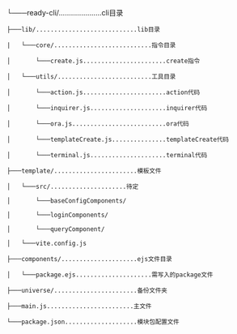 └───ready-cli/.....................cli目录

    ├───lib/............................lib目录

    |   └───core/...........................指令目录

    │       └───create.js.......................create指令

    │   └───utils/..........................工具目录

    │       └───action.js.......................action代码

    │       └───inquirer.js.....................inquirer代码

    │       └───ora.js..........................ora代码

    │       └───templateCreate.js...............templateCreate代码

    │       └───terminal.js.....................terminal代码

    ├───template/.......................模板文件

    │   └───src/.....................待定

    │       └───baseConfigComponents/

    │       └───loginComponents/

    │       └───queryComponent/

    │   └───vite.config.js

    ├───components/.....................ejs文件目录

    │   └───package.ejs.....................需写入的package文件

    ├───universe/.......................备份文件夹

    ├───main.js........................主文件

    └───package.json....................模块包配置文件